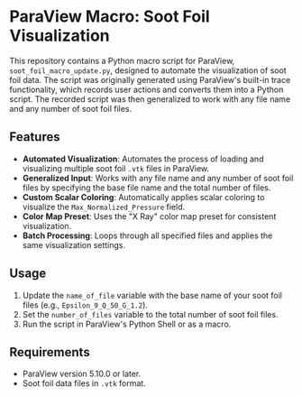# ParaView Macro: Soot Foil Visualization

This repository contains a Python macro script for ParaView, `soot_foil_macro_update.py`, designed to automate the visualization of soot foil data. The script was originally generated using ParaView's built-in trace functionality, which records user actions and converts them into a Python script. The recorded script was then generalized to work with any file name and any number of soot foil files.

## Features
- **Automated Visualization**: Automates the process of loading and visualizing multiple soot foil `.vtk` files in ParaView.
- **Generalized Input**: Works with any file name and any number of soot foil files by specifying the base file name and the total number of files.
- **Custom Scalar Coloring**: Automatically applies scalar coloring to visualize the `Max_Normalized_Pressure` field.
- **Color Map Preset**: Uses the "X Ray" color map preset for consistent visualization.
- **Batch Processing**: Loops through all specified files and applies the same visualization settings.

## Usage
1. Update the `name_of_file` variable with the base name of your soot foil files (e.g., `Epsilon_9_Q_50_G_1.2`).
2. Set the `number_of_files` variable to the total number of soot foil files.
3. Run the script in ParaView's Python Shell or as a macro.

## Requirements
- ParaView version 5.10.0 or later.
- Soot foil data files in `.vtk` format.

